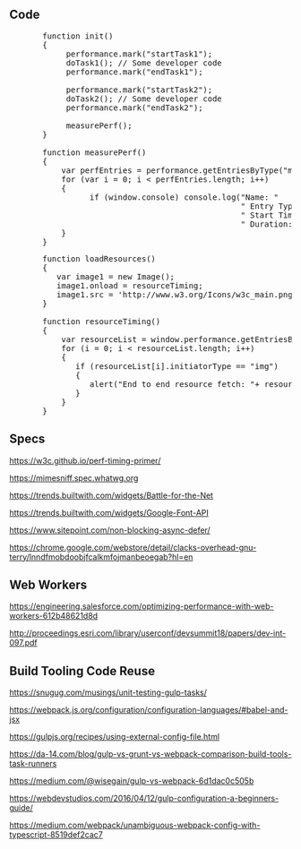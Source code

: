 ## Code
<pre>
       function init()
       {
            performance.mark("startTask1");
            doTask1(); // Some developer code
            performance.mark("endTask1");

            performance.mark("startTask2");
            doTask2(); // Some developer code
            performance.mark("endTask2");

            measurePerf();
       }

       function measurePerf()
       {
           var perfEntries = performance.getEntriesByType("mark");
           for (var i = 0; i < perfEntries.length; i++)
           {
                 if (window.console) console.log("Name: "        + perfEntries[i].name      +
                                                 " Entry Type: " + perfEntries[i].entryType +
                                                 " Start Time: " + perfEntries[i].startTime +
                                                 " Duration: "   + perfEntries[i].duration  + "\n");
           }
       }
</pre>

<pre>
       function loadResources()
       {
          var image1 = new Image();
          image1.onload = resourceTiming;
          image1.src = 'http://www.w3.org/Icons/w3c_main.png';
       }

       function resourceTiming()
       {
           var resourceList = window.performance.getEntriesByType("resource");
           for (i = 0; i < resourceList.length; i++)
           {
              if (resourceList[i].initiatorType == "img")
              {
                 alert("End to end resource fetch: "+ resourceList[i].responseEnd - resourceList[i].startTime);
              }
           }
       }
</pre>

## Specs

https://w3c.github.io/perf-timing-primer/

https://mimesniff.spec.whatwg.org

https://trends.builtwith.com/widgets/Battle-for-the-Net

https://trends.builtwith.com/widgets/Google-Font-API

https://www.sitepoint.com/non-blocking-async-defer/

https://chrome.google.com/webstore/detail/clacks-overhead-gnu-terry/lnndfmobdoobjfcalkmfojmanbeoegab?hl=en

## Web Workers

https://engineering.salesforce.com/optimizing-performance-with-web-workers-612b48621d8d

http://proceedings.esri.com/library/userconf/devsummit18/papers/dev-int-097.pdf

## Build Tooling Code Reuse

https://snugug.com/musings/unit-testing-gulp-tasks/

https://webpack.js.org/configuration/configuration-languages/#babel-and-jsx

https://gulpjs.org/recipes/using-external-config-file.html

https://da-14.com/blog/gulp-vs-grunt-vs-webpack-comparison-build-tools-task-runners

https://medium.com/@wisegain/gulp-vs-webpack-6d1dac0c505b

https://webdevstudios.com/2016/04/12/gulp-configuration-a-beginners-guide/

https://medium.com/webpack/unambiguous-webpack-config-with-typescript-8519def2cac7